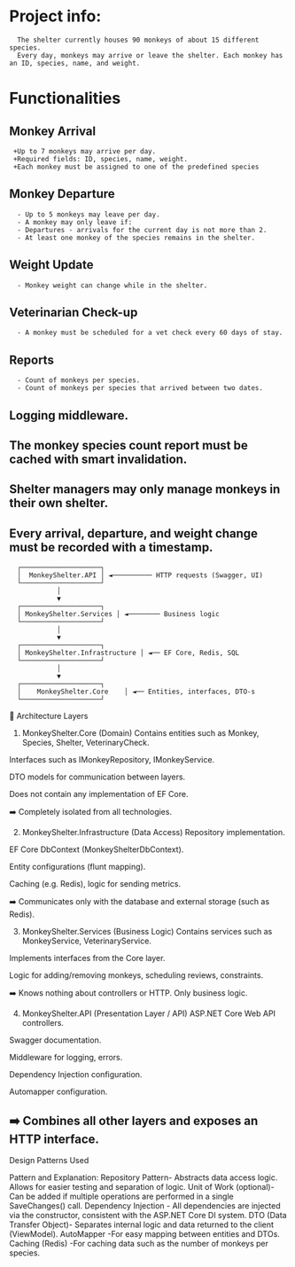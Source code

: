 # **Project info:**
      The shelter currently houses 90 monkeys of about 15 different species. 
      Every day, monkeys may arrive or leave the shelter. Each monkey has an ID, species, name, and weight.
      
# **Functionalities**
## **Monkey Arrival**
     +Up to 7 monkeys may arrive per day.
     +Required fields: ID, species, name, weight.
     +Each monkey must be assigned to one of the predefined species
## **Monkey Departure**
      - Up to 5 monkeys may leave per day.
      - A monkey may only leave if:
      - Departures - arrivals for the current day is not more than 2.
      - At least one monkey of the species remains in the shelter.
## **Weight Update**
      - Monkey weight can change while in the shelter.
## **Veterinarian Check-up**
      - A monkey must be scheduled for a vet check every 60 days of stay. 
## **Reports**
      - Count of monkeys per species.
      - Count of monkeys per species that arrived between two dates.
## **Logging middleware.**
## **The monkey species count report must be cached with smart invalidation.**
## **Shelter managers may only manage monkeys in their own shelter.**
## **Every arrival, departure, and weight change must be recorded with a timestamp.**

      ┌────────────────────┐
      │  MonkeyShelter.API │ ◄────────── HTTP requests (Swagger, UI)
      └────────────────────┘
                │
                ▼
      ┌────────────────────┐
      │ MonkeyShelter.Services │ ◄──────── Business logic
      └────────────────────┘
                │
                ▼
      ┌────────────────────┐
      │ MonkeyShelter.Infrastructure │ ◄── EF Core, Redis, SQL
      └────────────────────┘
                │
                ▼
      ┌────────────────────┐
      │    MonkeyShelter.Core    │ ◄── Entities, interfaces, DTO-s
      └────────────────────┘

🧱 Architecture Layers

1. MonkeyShelter.Core (Domain)
Contains entities such as Monkey, Species, Shelter, VeterinaryCheck.

Interfaces such as IMonkeyRepository, IMonkeyService.

DTO models for communication between layers.

Does not contain any implementation of EF Core.

➡️ Completely isolated from all technologies.

2. MonkeyShelter.Infrastructure (Data Access)
Repository implementation.

EF Core DbContext (MonkeyShelterDbContext).

Entity configurations (flunt mapping).

Caching (e.g. Redis), logic for sending metrics.

➡️ Communicates only with the database and external storage (such as Redis).

3. MonkeyShelter.Services (Business Logic)
Contains services such as MonkeyService, VeterinaryService.

Implements interfaces from the Core layer.

Logic for adding/removing monkeys, scheduling reviews, constraints.

➡️ Knows nothing about controllers or HTTP. Only business logic.

4. MonkeyShelter.API (Presentation Layer / API)
ASP.NET Core Web API controllers.

Swagger documentation.

Middleware for logging, errors.

Dependency Injection configuration.

Automapper configuration.

➡️ Combines all other layers and exposes an HTTP interface.
---------------
Design Patterns Used

Pattern and Explanation:
Repository Pattern- Abstracts data access logic. Allows for easier testing and separation of logic.
Unit of Work (optional)- Can be added if multiple operations are performed in a single SaveChanges() call.
Dependency Injection - All dependencies are injected via the constructor, consistent with the ASP.NET Core DI system.
DTO (Data Transfer Object)- Separates internal logic and data returned to the client (ViewModel).
AutoMapper -For easy mapping between entities and DTOs.
Caching (Redis) -For caching data such as the number of monkeys per species.
